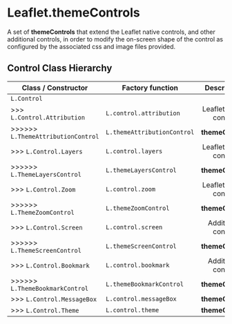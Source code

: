 # Leaflet.themeControls

A set of **themeControls** that extend the Leaflet native controls, and other additional controls, in order to modify the on-screen shape of the control as configured by the associated css and image files provided.

## Control Class Hierarchy

| Class / Constructor                   | Factory function            | Description            |
|---------------------------------------|-----------------------------|:----------------------:|
| `L.Control`                           |                             |                        |
| >>> `L.Control.Attribution`           | `L.control.attribution`     | Leaflet native control |
| >>>>>> `L.ThemeAttributionControl`    | `L.themeAttributionControl` | **themeControl**       |
| >>> `L.Control.Layers`                | `L.control.layers`          | Leaflet native control |
| >>>>>> `L.ThemeLayersControl`         | `L.themeLayersControl`      | **themeControl**       |
| >>> `L.Control.Zoom`                  | `L.control.zoom`            | Leaflet native control |
| >>>>>> `L.ThemeZoomControl`           | `L.themeZoomControl`        | **themeControl**       |
| >>> `L.Control.Screen`                | `L.control.screen`          | Additional control     |
| >>>>>> `L.ThemeScreenControl`         | `L.themeScreenControl`      | **themeControl**       |
| >>> `L.Control.Bookmark`              | `L.control.bookmark`        | Additional control     |
| >>>>>> `L.ThemeBookmarkControl`       | `L.themeBookmarkControl`    | **themeControl**       |
| >>> `L.Control.MessageBox`            | `L.control.messageBox`      | **themeControl**       |
| >>> `L.Control.Theme`                 | `L.control.theme`           | **themeControl**       |


